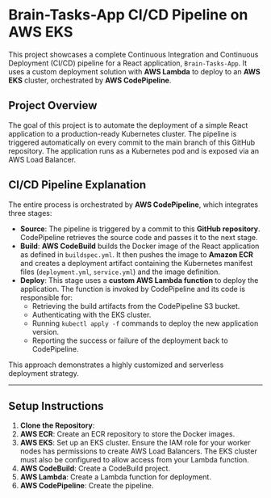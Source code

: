 # Brain-Tasks-App CI/CD Pipeline on AWS EKS

This project showcases a complete Continuous Integration and Continuous Deployment (CI/CD) pipeline for a React application, `Brain-Tasks-App`. It uses a custom deployment solution with **AWS Lambda** to deploy to an **AWS EKS** cluster, orchestrated by **AWS CodePipeline**.

## Project Overview

The goal of this project is to automate the deployment of a simple React application to a production-ready Kubernetes cluster. The pipeline is triggered automatically on every commit to the main branch of this GitHub repository. The application runs as a Kubernetes pod and is exposed via an AWS Load Balancer.

## CI/CD Pipeline Explanation

The entire process is orchestrated by **AWS CodePipeline**, which integrates three stages:

  * **Source**: The pipeline is triggered by a commit to this **GitHub repository**. CodePipeline retrieves the source code and passes it to the next stage.
  * **Build**: **AWS CodeBuild** builds the Docker image of the React application as defined in `buildspec.yml`. It then pushes the image to **Amazon ECR** and creates a deployment artifact containing the Kubernetes manifest files (`deployment.yml`, `service.yml`) and the image definition.
  * **Deploy**: This stage uses a **custom AWS Lambda function** to deploy the application. The function is invoked by CodePipeline and its code is responsible for:
      * Retrieving the build artifacts from the CodePipeline S3 bucket.
      * Authenticating with the EKS cluster.
      * Running `kubectl apply -f` commands to deploy the new application version.
      * Reporting the success or failure of the deployment back to CodePipeline.

This approach demonstrates a highly customized and serverless deployment strategy.

-----

## Setup Instructions

1.  **Clone the Repository**:
2.  **AWS ECR**: Create an ECR repository to store the Docker images.
3.  **AWS EKS**: Set up an EKS cluster. Ensure the IAM role for your worker nodes has permissions to create AWS Load Balancers. The EKS cluster must also be configured to allow access from your Lambda function.
4.  **AWS CodeBuild**: Create a CodeBuild project.
5.  **AWS Lambda**: Create a Lambda function for deployment.
6.  **AWS CodePipeline**: Create the pipeline.
